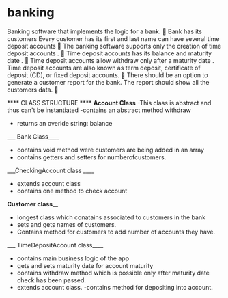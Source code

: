 # banking

Banking software that implements the logic 
for a bank. 

Bank has its 
customers  Every customer has its first and last name can have several 
time deposit accounts 

The banking software supports only the creation of 
time deposit accounts
. 

Time deposit accounts has its balance and maturity date
. 

Time deposit accounts allow withdraw only after a 
maturity date
. 
Time deposit accounts 
are also known as term deposit, certificate of deposit (CD), or fixed deposit 
accounts.

There should be an option to generate a customer report for the bank. The report should 
show all the customers data.

 
 **** CLASS STRUCTURE ****
____Account Class____
-This class is abstract and thus can't be instantiated
-contains an abstract method withdraw
- returns an overide string: balance

___ Bank Class____
- contains void method were customers are being added in an array
- contains getters and setters for numberofcustomers.

___CheckingAccount class ____
- extends account class
- contains one method to check account

__Customer class____
- longest class which conatains associated to customers in the bank
- sets and gets names of customers. 
- Contains method for customers to add number of accounts they have.

___ TimeDepositAccount class____
- contains main business logic of the app
 - gets and sets maturity date for account maturity
 - contains withdraw method which is possible only after maturity date check has been passed.
 - extends account class.
 -contains method for depositing into account.

